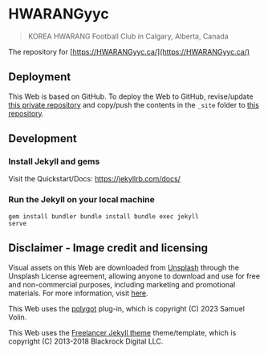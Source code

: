 # HWARANGyyc
> KOREA HWARANG Football Club in Calgary, Alberta, Canada

The repository for [https://HWARANGyyc.ca/](https://HWARANGyyc.ca/)

## Deployment
This Web is based on GitHub. To deploy the Web to GitHub, revise/update [this private repository](https://github.com/hwarangyyc/hwarangyyc) and copy/push the contents in the `_site` folder to [this repository](https://github.com/hwarangyyc/hwarangyyc.github.io). 

## Development
### Install Jekyll and gems
Visit the Quickstart/Docs: https://jekyllrb.com/docs/

### Run the Jekyll on your local machine
<code>gem install bundler
bundle install
bundle exec jekyll serve</code>

## Disclaimer - Image credit and licensing
Visual assets on this Web are downloaded from [Unsplash](https://unsplash.com/) through the Unsplash License agreement, allowing anyone to download and use for free and non-commercial purposes, including marketing and promotional materials. For more information, visit [here](https://unsplash.com/license).

This Web uses the [polygot](https://polyglot.untra.io) plug-in, which is copyright (C) 2023 Samuel Volin.

This Web uses the [Freelancer Jekyll theme](https://jeromelachaud.com/freelancer-theme) theme/template, which is copyright (C) 2013-2018 Blackrock Digital LLC.
